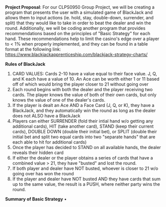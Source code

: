 **Project Proposal**: For our CLPS0950 Group Project, we will be creating a program that presents the user with a simulated game of BlackJack and allows them to input actions (ie. hold, stay, double-down, surrender, and split) that they would like to take in order to beat the dealer and win the round. Additionally, we will be coding another program that provides recommendations based on the principles of "Basic Strategy" for each hand. These recommendations help to limit the casino's edge over a player to < 1% when properly implemented, and they can be found in a table format at the following link: https://www.blackjackapprenticeship.com/blackjack-strategy-charts/

**Rules of BlackJack**

1. CARD VALUES:
Cards 2-10 have a value equal to their face value. J, Q, and K each have a value of 10. An Ace can be worth either 1 or 11 based off of which would bring the player closer to 21 without going over
2. Each round begins with both the dealer and the player receiving two cards. The player knows the value of both of their own cards, but only knows the value of one of the dealer's cards.
3. If the player is dealt an Ace AND a Face Card (J, Q, or K), they have a BlackJack, and they automatically win the round as long as the dealer does not ALSO have a BlackJack
4. Players can either SURRENDER (fold their intial hand w/o getting any additional cards), HIT (take another card), STAND (keep their current cards), DOUBLE DOWN (double their initial bet), or SPLIT (double their initial bet and split two equal cards into two "separate hands" that are each able to hit for additional cards)
5. Once the player has decided to STAND on all available hands, the  dealer reveals their hidden card
6. If either the dealer or the player obtains a series of cards that have a combined value > 21, they have "busted" and lost the round.
7. If both player and dealer have NOT busted, whoever is closer to 21 w/o going over has won the round
8. If the player and dealer have NOT busted AND they have cards that sum up to the same value, the result is a PUSH, where neither party wins the round.

**Summary of Basic Strategy**
• 

